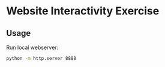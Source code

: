 # Website Interactivity Exercise

## Usage

Run local webserver:

```sh
python -m http.server 8888
```
